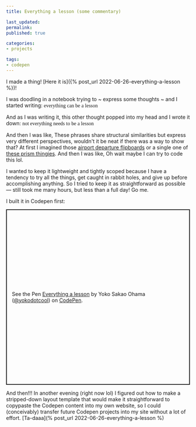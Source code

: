 ```yaml
---
title: Everything a lesson (some commentary)

last_updated: 
permalink:
published: true

categories:
- projects

tags:
- codepen
---
```


I made a thing! [Here it is]({% post_url 2022-06-26-everything-a-lesson %})!

I was doodling in a notebook trying to ~ express some thoughts ~ and I started writing: <span style="font-family: cursive;">everything can be a lesson</span>

And as I was writing it, this other thought popped into my head and I wrote it down: <span style="font-family: cursive;">not everything needs to be a lesson</span>

And then I was like, These phrases share structural similarities but express very different perspectives, wouldn't it be neat if there was a way to show that? At first I imagined those [airport departure flipboards](https://www.youtube.com/watch?v=cj32w5z81Ak) or a single one of [these prism thingies](https://en.wikipedia.org/wiki/Trivision). And then I was like, Oh wait maybe I can try to code this lol.

I wanted to keep it lightweight and tightly scoped because I have a tendency to try all the things, get caught in rabbit holes, and give up before accomplishing anything. So I tried to keep it as straightforward as possible — still took me many hours, but less than a full day! Go me.

I built it in Codepen first:

<p class="codepen" data-height="480" data-default-tab="html,result" data-slug-hash="zYWOZKG" data-user="yokodotcool" style="height: 480px; box-sizing: border-box; display: flex; align-items: center; justify-content: center; border: 2px solid; margin: 1em 0; padding: 1em;">
    <span>See the Pen <a href="https://codepen.io/yokodotcool/pen/zYWOZKG">Everything a lesson</a> by Yoko Sakao Ohama (<a href="https://codepen.io/yokodotcool">@yokodotcool</a>) on <a href="https://codepen.io">CodePen</a>.</span>
</p>
<script async src="https://cpwebassets.codepen.io/assets/embed/ei.js"></script>

And then!!! In another evening (right now lol) I figured out how to make a stripped-down layout template that would make it straightforward to copypaste the Codepen content into my own website, so I could (conceivably) transfer future Codepen projects into my site without a lot of effort. [Ta-daaa](% post_url 2022-06-26-everything-a-lesson %)
